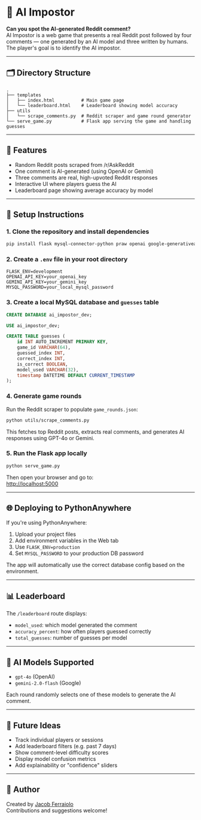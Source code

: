 # 🤖 AI Impostor

**Can you spot the AI-generated Reddit comment?**  
AI Impostor is a web game that presents a real Reddit post followed by four comments — one generated by an AI model and three written by humans. The player's goal is to identify the AI impostor.

---

## 🗂 Directory Structure

```
.
├── templates
│   ├── index.html          # Main game page
│   └── leaderboard.html    # Leaderboard showing model accuracy
├── utils
│   └── scrape_comments.py  # Reddit scraper and game round generator
└── serve_game.py           # Flask app serving the game and handling guesses
```

---

## 🚀 Features

- Random Reddit posts scraped from /r/AskReddit  
- One comment is AI-generated (using OpenAI or Gemini)  
- Three comments are real, high-upvoted Reddit responses  
- Interactive UI where players guess the AI  
- Leaderboard page showing average accuracy by model  

---

## 🔧 Setup Instructions

### 1. Clone the repository and install dependencies

```bash
pip install flask mysql-connector-python praw openai google-generativeai python-dotenv
```

### 2. Create a `.env` file in your root directory

```
FLASK_ENV=development
OPENAI_API_KEY=your_openai_key
GEMINI_API_KEY=your_gemini_key
MYSQL_PASSWORD=your_local_mysql_password
```

### 3. Create a local MySQL database and `guesses` table

```sql
CREATE DATABASE ai_impostor_dev;

USE ai_impostor_dev;

CREATE TABLE guesses (
    id INT AUTO_INCREMENT PRIMARY KEY,
    game_id VARCHAR(64),
    guessed_index INT,
    correct_index INT,
    is_correct BOOLEAN,
    model_used VARCHAR(32),
    timestamp DATETIME DEFAULT CURRENT_TIMESTAMP
);
```

### 4. Generate game rounds

Run the Reddit scraper to populate `game_rounds.json`:

```bash
python utils/scrape_comments.py
```

This fetches top Reddit posts, extracts real comments, and generates AI responses using GPT-4o or Gemini.

### 5. Run the Flask app locally

```bash
python serve_game.py
```

Then open your browser and go to:  
[http://localhost:5000](http://localhost:5000)

---

## 🌐 Deploying to PythonAnywhere

If you're using PythonAnywhere:

1. Upload your project files  
2. Add environment variables in the Web tab  
3. Use `FLASK_ENV=production`  
4. Set `MYSQL_PASSWORD` to your production DB password  

The app will automatically use the correct database config based on the environment.

---

## 📊 Leaderboard

The `/leaderboard` route displays:

- `model_used`: which model generated the comment  
- `accuracy_percent`: how often players guessed correctly  
- `total_guesses`: number of guesses per model  

---

## 🔮 AI Models Supported

- `gpt-4o` (OpenAI)  
- `gemini-2.0-flash` (Google)  

Each round randomly selects one of these models to generate the AI comment.

---

## 🧠 Future Ideas

- Track individual players or sessions  
- Add leaderboard filters (e.g. past 7 days)  
- Show comment-level difficulty scores  
- Display model confusion metrics  
- Add explainability or "confidence" sliders  

---

## 👤 Author

Created by [Jacob Ferraiolo](https://github.com/ferraijv)  
Contributions and suggestions welcome!
